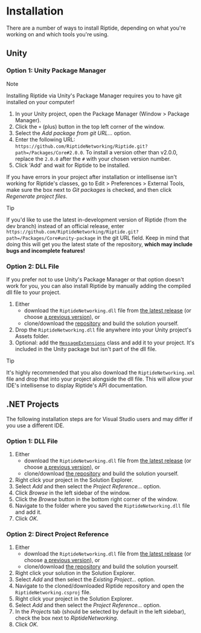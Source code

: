 # Installation

There are a number of ways to install Riptide, depending on what you're working on and which tools you're using.

## Unity
### Option 1: Unity Package Manager

> [!NOTE]
> Installing Riptide via Unity's Package Manager requires you to have git installed on your computer!

1. In your Unity project, open the Package Manager (Window > Package Manager).
2. Click the `+` (plus) button in the top left corner of the window.
3. Select the *Add package from git URL...* option.
4. Enter the following URL: `https://github.com/RiptideNetworking/Riptide.git?path=/Packages/Core#2.0.0`. To install a version other than v2.0.0, replace the `2.0.0` after the `#` with your chosen version number.
5. Click 'Add' and wait for Riptide to be installed.

If you have errors in your project after installation or intellisense isn't working for Riptide's classes, go to Edit > Preferences > External Tools, make sure the box next to *Git packages* is checked, and then click *Regenerate project files*.

> [!TIP]
> If you'd like to use the latest in-development version of Riptide (from the dev branch) instead of an official release, enter `https://github.com/RiptideNetworking/Riptide.git?path=/Packages/Core#unity-package` in the git URL field. Keep in mind that doing this will get you the latest state of the repository, **which may include bugs and incomplete features!**

### Option 2: DLL File

If you prefer not to use Unity's Package Manager or that option doesn't work for you, you can also install Riptide by manually adding the compiled dll file to your project.

1. Either
    - download the `RiptideNetworking.dll` file from [the latest release](https://github.com/RiptideNetworking/Riptide/releases/latest) (or choose [a previous version](https://github.com/RiptideNetworking/Riptide/releases)), or
    - clone/download the [repository](https://github.com/RiptideNetworking/Riptide) and build the solution yourself.
2. Drop the `RiptideNetworking.dll` file anywhere into your Unity project's Assets folder.
3. Optional: add the <code><a href="https://github.com/RiptideNetworking/Riptide/blob/unity-package/Packages/Core/Runtime/UnitySpecific/MessageExtensions.cs">MessageExtensions</a></code> class and add it to your project. It's included in the Unity package but isn't part of the dll file.

> [!TIP]
> It's highly recommended that you also download the `RiptideNetworking.xml` file and drop that into your project alongside the dll file. This will allow your IDE's intellisense to display Riptide's API documentation.

## .NET Projects

The following installation steps are for Visual Studio users and may differ if you use a different IDE.

### Option 1: DLL File

1. Either
    - download the `RiptideNetworking.dll` file from [the latest release](https://github.com/RiptideNetworking/Riptide/releases/latest) (or choose [a previous version](https://github.com/RiptideNetworking/Riptide/releases)), or
    - clone/download [the repository](https://github.com/RiptideNetworking/Riptide) and build the solution yourself.
2. Right click your project in the Solution Explorer.
3. Select *Add* and then select the *Project Reference...* option.
4. Click *Browse* in the left sidebar of the window.
5. Click the *Browse* button in the bottom right corner of the window.
6. Navigate to the folder where you saved the `RiptideNetworking.dll` file and add it.
7. Click *OK*.

### Option 2: Direct Project Reference

1. Either
    - download the `RiptideNetworking.dll` file from [the latest release](https://github.com/RiptideNetworking/Riptide/releases/latest) (or choose [a previous version](https://github.com/RiptideNetworking/Riptide/releases)), or
    - clone/download [the repository](https://github.com/RiptideNetworking/Riptide) and build the solution yourself.
2. Right click your solution in the Solution Explorer.
3. Select *Add* and then select the *Existing Project...* option.
4. Navigate to the cloned/downloaded Riptide repository and open the `RiptideNetworking.csproj` file.
5. Right click your project in the Solution Explorer.
6. Select *Add* and then select the *Project Reference...* option.
7. In the *Projects* tab (should be selected by default in the left sidebar), check the box next to *RiptideNetworking*.
8. Click *OK*.